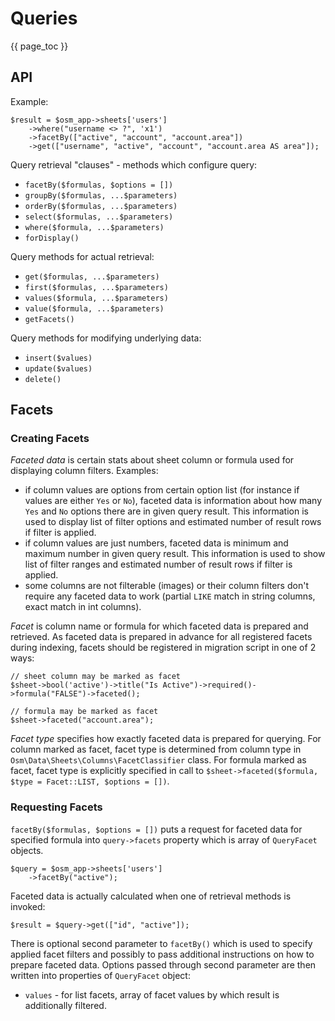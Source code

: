 # Queries #

{{ page_toc }}

## API ##

Example:

    $result = $osm_app->sheets['users']
        ->where("username <> ?", 'x1')
        ->facetBy(["active", "account", "account.area"])
        ->get(["username", "active", "account", "account.area AS area"]);
 
Query retrieval "clauses" - methods which configure query:

* `facetBy($formulas, $options = [])`
* `groupBy($formulas, ...$parameters)`
* `orderBy($formulas, ...$parameters)`
* `select($formulas, ...$parameters)`
* `where($formula, ...$parameters)`
* `forDisplay()`

Query methods for actual retrieval:

* `get($formulas, ...$parameters)`
* `first($formulas, ...$parameters)`
* `values($formula, ...$parameters)`
* `value($formula, ...$parameters)`
* `getFacets()`

Query methods for modifying underlying data:

* `insert($values)`
* `update($values)`
* `delete()`

## Facets ##

### Creating Facets ###

*Faceted data* is certain stats about sheet column or formula used for displaying column filters. Examples:

* if column values are options from certain option list (for instance if values are either `Yes` or `No`), faceted data is information about how many `Yes` and `No` options there are in given query result. This information is used to display list of filter options and estimated number of result rows if filter is applied.
* if column values are just numbers, faceted data is minimum and maximum number in given query result. This information is used to show list of filter ranges and estimated number of result rows if filter is applied.
* some columns are not filterable (images) or their column filters don't require any faceted data to work (partial `LIKE` match in string columns, exact match in int columns). 

*Facet* is column name or formula for which faceted data is prepared and retrieved. As faceted data is prepared in advance for all registered facets during indexing, facets should be registered in migration script in one of 2 ways:

    // sheet column may be marked as facet
    $sheet->bool('active')->title("Is Active")->required()->formula("FALSE")->faceted();

    // formula may be marked as facet
    $sheet->faceted("account.area");

*Facet type* specifies how exactly faceted data is prepared for querying. For column marked as facet, facet type is determined from column type in `Osm\Data\Sheets\Columns\FacetClassifier` class. For formula marked as facet, facet type is explicitly specified in call to `$sheet->faceted($formula, $type = Facet::LIST, $options = [])`.  

### Requesting Facets ###

`facetBy($formulas, $options = [])` puts a request for faceted data for specified formula into `query->facets` property which is array of `QueryFacet` objects. 

    $query = $osm_app->sheets['users']
        ->facetBy("active");

Faceted data is actually calculated when one of retrieval methods is invoked:

    $result = $query->get(["id", "active"]);

There is optional second parameter to `facetBy()` which is used to specify applied facet filters and possibly to pass additional instructions on how to prepare faceted data. Options passed through second parameter are then written into properties of `QueryFacet` object:

* `values` - for list facets, array of facet values by which result is additionally filtered.  

